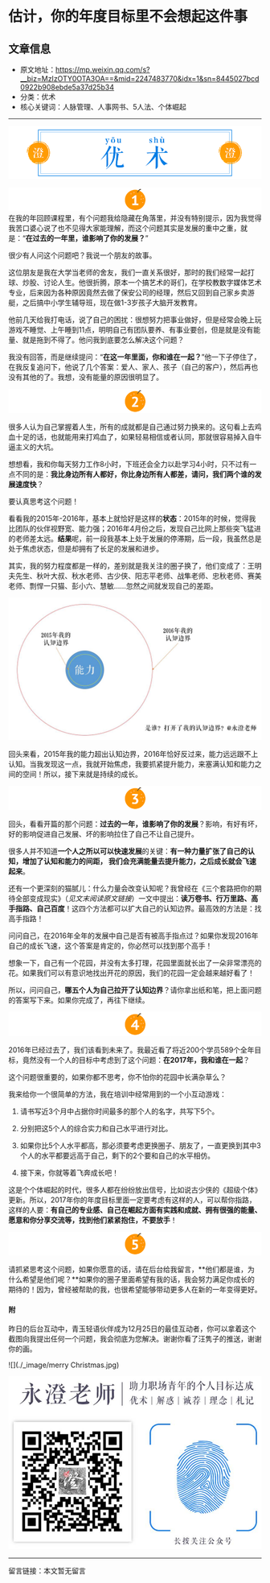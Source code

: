 # 估计，你的年度目标里不会想起这件事

## 文章信息

- 原文地址：https://mp.weixin.qq.com/s?__biz=MzIzOTY0OTA3OA==&mid=2247483770&idx=1&sn=8445027bcd0922b908ebde5a37d25b34
- 分类：优术
- 核心关键词：人脉管理、人事网书、5人法、个体崛起

----

![优术](/_image/nav_YouShu.png)


![01](/_image/title01.png)
在我的年回顾课程里，有个问题我给隐藏在角落里，并没有特别提示，因为我觉得我苦口婆心说了也不见得大家能理解，而这个问题其实是发展的重中之重，就是：“**在过去的一年里，谁影响了你的发展？**”

很少有人问这个问题吧？我说一个朋友的故事。

这位朋友是我在大学当老师的舍友，我们一直关系很好，那时的我们经常一起打球、炒股、讨论人生。他很折腾，原本一个搞艺术的哥们，在学校教数字媒体艺术专业，后来因为各种原因竟然去做了保安公司的经理，然后又回到自己家乡卖游艇，之后搞中小学生辅导班，现在做1-3岁孩子大脑开发教育。

他前几天给我打电话，说了自己的困扰：很想努力把事业做好，但是经常会晚上玩游戏不睡觉、上午睡到11点，明明自己有团队要养、有事业要创，但是就是没有能量、就是拖到不得了。他问我到底要怎么解决这个问题？

我没有回答，而是继续提问：“**在这一年里面，你和谁在一起？**”他一下子停住了，在我反复追问下，他说了几个答案：爱人、家人、孩子（自己的客户），然后再也没有其他的了。我想，没有能量的原因很明显了。


![02](/_image/title02.png)

很多人认为自己掌握着人生，所有的成就都是自己通过努力换来的。这句看上去鸡血十足的话，也就能用来打鸡血了，如果轻易相信或者认同，那就很容易掉入自牛逼主义的大坑。

想想看，我和你每天努力工作8小时，下班还会全力以赴学习4小时，只不过有一点不同的是：**我比身边所有人都好，你比身边所有人都差，请问，我们两个谁的发展速度快**？

要认真思考这个问题！

看看我的2015年-2016年，基本上就恰好是这样的**状态**：2015年的时候，觉得我比团队的伙伴视野宽、能力强；2016年4月份之后，发现自己比网上那些突飞猛进的老师差太远。**结果**呢，前一段我基本上处于发展的停滞期，后一段，我虽然总是处于焦虑状态，但是却拥有了长足的发展和进步。

其实，我的努力程度都是一样的，差别就是我关注的圈子换了，他们变成了：王明夫先生、秋叶大叔、秋水老师、古少侠、阳志平老师、战隼老师、忠秋老师、赛美老师、剽悍一只猫、彭小六、慧敏……忽然之间就发现自己的差距。


![](./_image/nengliquan.jpg)

回头来看，2015年我的能力超出认知边界，2016年恰好反过来，能力远远跟不上认知。当我发现这一点，我就开始焦虑，我要抓紧提升能力，来塞满认知和能力之间的空间！所以，接下来就是持续的成长。


![03](/_image/title03.png)

回头，看看开篇的那个问题：**过去的一年，谁影响了你的发展**？影响，有好有坏，好的影响促进自己发展、坏的影响拉住了自己不让自己提升。

很多人并不知道**一个人之所以可以快速发展**的关键：**有一种力量扩张了自己的认知，增加了认知和能力的间距， 我们会充满能量去提升能力，之后成长就会飞速起来**。

还有一个更深刻的猫腻儿：什么力量会改变认知呢？我曾经在《三个套路把你的期待全部变成现实》（*见文末阅读原文链接*）一文中提出：**读万卷书、行万里路、高手指路、自己百度**！这四个方法都可以扩大自己的认知边界。最高效的方法是：找高手指路！

问问自己，在2016年全年的发展中自己是否有被高手指点过？如果你发现2016年自己的成长飞速，这个答案是肯定的，你必然可以找到那个高手！

想象一下，自己有一个花园，并没有太多打理，花园里面就长出了一朵非常漂亮的花。如果我们可以有意识地找出开花的原因，我们的花园一定会越来越好看了！

所以，问问自己，**哪五个人为自己拉开了认知边界**？请你拿出纸和笔，把上面问题的答案写下来。如果你完成了，再往下继续。


![04](/_image/title04.png)

2016年已经过去了，我们该看到未来了。我最近看了将近200个学员589个全年目标，竟然没有一个人的目标中考虑到了这个问题：**在2017年，我和谁在一起**？

这个问题很重要的，如果你都不思考，你不怕你的花园中长满杂草么？

我来给你一个很简单的方法，我在培训中经常用到的一个小互动游戏：

1. 请书写近3个月中占据你时间最多的那个人的名字，共写下5个。

2. 分别把这5个人的综合实力和自己水平进行对比。

3. 如果你比5个人水平都高，那必须要考虑更换圈子、朋友了，一直更换到其中3个人的水平都要远高于自己，剩下的2个要和自己的水平相仿。

4. 接下来，你就等着飞奔成长吧！

这是个个体崛起的时代，很多人都在纷纷放出信号，比如说古少侠的《超级个体》更新。所以，2017年你的年度目标里面一定要考虑有这样的人，可以帮你指路，这样的人要：**有自己的专业感、自己在崛起方面有实践和成就、拥有很强的能量、愿意和你分享交流等，找到他们紧紧抱住，不要放手**！



![05](/_image/title05.png)

请抓紧思考这个问题，如果你愿意的话，请在后台给我留言，**他们都是谁，为什么希望是他们呢？**如果你的圈子里面希望有我的话，我会努力满足你成长的期待的！因为，曾经被帮助的我，也很希望能够带动更多人在新的一年变得更好。

#### **附**

昨日的后台互动中，青玉轻语伙伴成为12月25日的最佳互动者，你可以拿着这个截图向我提出任何一个问题，我会彻底为您解决。谢谢你看了汪隽子的推送，谢谢你的画。

![](./_image/merry Christmas.jpg)



![引导二维码](/_image/bottomQC.jpg)

----

留言链接：本文暂无留言